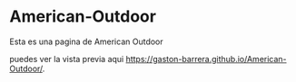 # American-Outdoor
Esta es una pagina de American Outdoor

puedes ver la vista previa aqui https://gaston-barrera.github.io/American-Outdoor/.  
